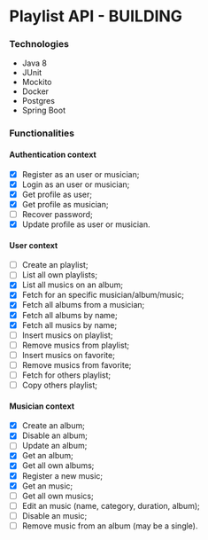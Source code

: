 # Playlist API - BUILDING

### Technologies

- Java 8
- JUnit
- Mockito
- Docker
- Postgres
- Spring Boot

### Functionalities

#### Authentication context

- [x] Register as an user or musician;
- [x] Login as an user or musician;
- [x] Get profile as user;
- [x] Get profile as musician;
- [ ] Recover password;
- [x] Update profile as user or musician.

#### User context

- [ ] Create an playlist;
- [ ] List all own playlists;
- [x] List all musics on an album;
- [x] Fetch for an specific musician/album/music;
- [x] Fetch all albums from a musician;
- [x] Fetch all albums by name;
- [x] Fetch all musics by name;
- [ ] Insert musics on playlist;
- [ ] Remove musics from playlist;
- [ ] Insert musics on favorite;
- [ ] Remove musics from favorite;
- [ ] Fetch for others playlist;
- [ ] Copy others playlist;

#### Musician context

- [x] Create an album;
- [x] Disable an album;
- [ ] Update an album;
- [x] Get an album;
- [x] Get all own albums;
- [x] Register a new music;
- [x] Get an music;
- [ ] Get all own musics;
- [ ] Edit an music (name, category, duration, album);
- [ ] Disable an music;
- [ ] Remove music from an album (may be a single).